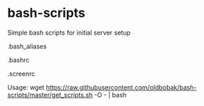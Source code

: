# bash-scripts
Simple bash scripts for initial server setup

.bash_aliases

.bashrc

.screenrc

Usage:
 wget https://raw.githubusercontent.com/oldbobak/bash-scripts/master/get_scripts.sh -O - | bash
